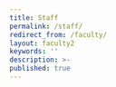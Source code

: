 ```yaml
---
title: Staff
permalink: /staff/
redirect_from: /faculty/
layout: faculty2
keywords: ''
description: >-
published: true
---
```

